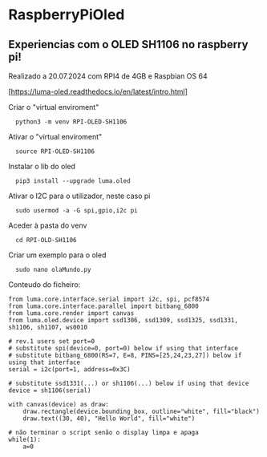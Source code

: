 # RaspberryPiOled

## Experiencias com o OLED SH1106 no raspberry pi!
Realizado a 20.07.2024 com RPI4 de 4GB e Raspbian OS 64

[https://luma-oled.readthedocs.io/en/latest/intro.html]


Criar o "virtual enviroment"

```
  python3 -m venv RPI-OLED-SH1106
```

Ativar o "virtual enviroment"

```
  source RPI-OLED-SH1106
```

Instalar o lib do oled

```
  pip3 install --upgrade luma.oled
```

Ativar o I2C para o utilizador, neste caso pi

```
  sudo usermod -a -G spi,gpio,i2c pi
```

Aceder à pasta do venv

```
  cd RPI-OLD-SH1106
```

Criar um exemplo para o oled

```
  sudo nano olaMundo.py
```

Conteudo do ficheiro:

```
from luma.core.interface.serial import i2c, spi, pcf8574
from luma.core.interface.parallel import bitbang_6800
from luma.core.render import canvas
from luma.oled.device import ssd1306, ssd1309, ssd1325, ssd1331, sh1106, sh1107, ws0010

# rev.1 users set port=0
# substitute spi(device=0, port=0) below if using that interface
# substitute bitbang_6800(RS=7, E=8, PINS=[25,24,23,27]) below if using that interface
serial = i2c(port=1, address=0x3C)

# substitute ssd1331(...) or sh1106(...) below if using that device
device = sh1106(serial)

with canvas(device) as draw:
    draw.rectangle(device.bounding_box, outline="white", fill="black")
    draw.text((30, 40), "Hello World", fill="white")

# não terminar o script senão o display limpa e apaga
while(1):
	a=0
```
